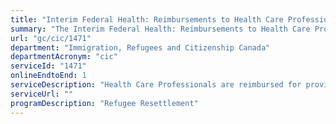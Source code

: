 ```yaml
---
title: "Interim Federal Health: Reimbursements to Health Care Professionals"
summary: "The Interim Federal Health: Reimbursements to Health Care Professionals service from Immigration, Refugees and Citizenship Canada is available end-to-end online, according to the GC Service Inventory."
url: "gc/cic/1471"
department: "Immigration, Refugees and Citizenship Canada"
departmentAcronym: "cic"
serviceId: "1471"
onlineEndtoEnd: 1
serviceDescription: "Health Care Professionals are reimbursed for providing eligible services to clients."
serviceUrl: ""
programDescription: "Refugee Resettlement"
---
```

